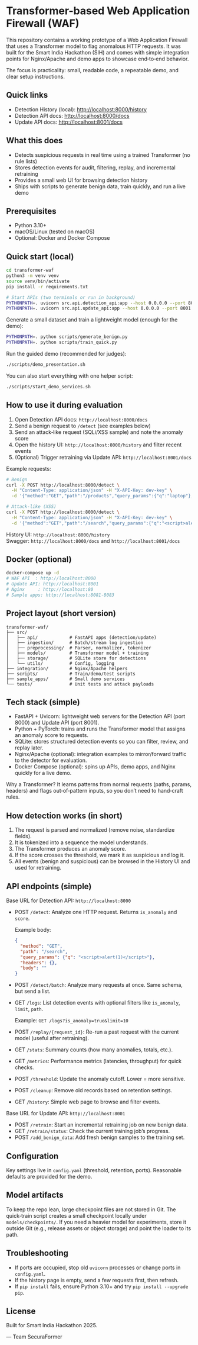 # Transformer-based Web Application Firewall (WAF)

This repository contains a working prototype of a Web Application Firewall that uses a Transformer model to flag anomalous HTTP requests. It was built for the Smart India Hackathon (SIH) and comes with simple integration points for Nginx/Apache and demo apps to showcase end‑to‑end behavior.

The focus is practicality: small, readable code, a repeatable demo, and clear setup instructions.

## Quick links

- Detection History (local): [http://localhost:8000/history](http://localhost:8000/history)
- Detection API docs: [http://localhost:8000/docs](http://localhost:8000/docs)
- Update API docs: [http://localhost:8001/docs](http://localhost:8001/docs)

## What this does

- Detects suspicious requests in real time using a trained Transformer (no rule lists)
- Stores detection events for audit, filtering, replay, and incremental retraining
- Provides a small web UI for browsing detection history
- Ships with scripts to generate benign data, train quickly, and run a live demo

## Prerequisites

- Python 3.10+
- macOS/Linux (tested on macOS)
- Optional: Docker and Docker Compose

## Quick start (local)

```bash
cd transformer-waf
python3 -m venv venv
source venv/bin/activate
pip install -r requirements.txt

# Start APIs (two terminals or run in background)
PYTHONPATH=. uvicorn src.api.detection_api:app --host 0.0.0.0 --port 8000
PYTHONPATH=. uvicorn src.api.update_api:app --host 0.0.0.0 --port 8001
```

Generate a small dataset and train a lightweight model (enough for the demo):

```bash
PYTHONPATH=. python scripts/generate_benign.py
PYTHONPATH=. python scripts/train_quick.py
```

Run the guided demo (recommended for judges):

```bash
./scripts/demo_presentation.sh
```

You can also start everything with one helper script:

```bash
./scripts/start_demo_services.sh
```

## How to use it during evaluation

1. Open Detection API docs: `http://localhost:8000/docs`
2. Send a benign request to `/detect` (see examples below)
3. Send an attack‑like request (SQLi/XSS sample) and note the anomaly score
4. Open the history UI: `http://localhost:8000/history` and filter recent events
5. (Optional) Trigger retraining via Update API: `http://localhost:8001/docs`

Example requests:

```bash
# Benign
curl -X POST http://localhost:8000/detect \
  -H "Content-Type: application/json" -H "X-API-Key: dev-key" \
  -d '{"method":"GET","path":"/products","query_params":{"q":"laptop"},"headers":{},"body":""}'

# Attack‑like (XSS)
curl -X POST http://localhost:8000/detect \
  -H "Content-Type: application/json" -H "X-API-Key: dev-key" \
  -d '{"method":"GET","path":"/search","query_params":{"q":"<script>alert(1)</script>"},"headers":{},"body":""}'
```

History UI: `http://localhost:8000/history`  
Swagger: `http://localhost:8000/docs` and `http://localhost:8001/docs`

## Docker (optional)

```bash
docker-compose up -d
# WAF API  : http://localhost:8000
# Update API: http://localhost:8001
# Nginx     : http://localhost:80
# Sample apps: http://localhost:8081-8083
```

## Project layout (short version)

```
transformer-waf/
├── src/
│   ├── api/            # FastAPI apps (detection/update)
│   ├── ingestion/      # Batch/stream log ingestion
│   ├── preprocessing/  # Parser, normalizer, tokenizer
│   ├── models/         # Transformer model + training
│   ├── storage/        # SQLite store for detections
│   └── utils/          # Config, logging
├── integration/        # Nginx/Apache helpers
├── scripts/            # Train/demo/test scripts
├── sample_apps/        # Small demo services
└── tests/              # Unit tests and attack payloads
```

## Tech stack (simple)

- FastAPI + Uvicorn: lightweight web servers for the Detection API (port 8000) and Update API (port 8001).
- Python + PyTorch: trains and runs the Transformer model that assigns an anomaly score to requests.
- SQLite: stores structured detection events so you can filter, review, and replay later.
- Nginx/Apache (optional): integration examples to mirror/forward traffic to the detector for evaluation.
- Docker Compose (optional): spins up APIs, demo apps, and Nginx quickly for a live demo.

Why a Transformer? It learns patterns from normal requests (paths, params, headers) and flags out‑of‑pattern inputs, so you don’t need to hand‑craft rules.

## How detection works (in short)

1. The request is parsed and normalized (remove noise, standardize fields).
2. It is tokenized into a sequence the model understands.
3. The Transformer produces an anomaly score.
4. If the score crosses the threshold, we mark it as suspicious and log it.
5. All events (benign and suspicious) can be browsed in the History UI and used for retraining.

## API endpoints (simple)

Base URL for Detection API: `http://localhost:8000`

- POST `/detect`: Analyze one HTTP request. Returns `is_anomaly` and `score`.

  Example body:

  ```json
  {
    "method": "GET",
    "path": "/search",
    "query_params": {"q": "<script>alert(1)</script>"},
    "headers": {},
    "body": ""
  }
  ```

- POST `/detect/batch`: Analyze many requests at once. Same schema, but send a list.

- GET `/logs`: List detection events with optional filters like `is_anomaly`, `limit`, `path`.

  Example: `GET /logs?is_anomaly=true&limit=10`

- POST `/replay/{request_id}`: Re-run a past request with the current model (useful after retraining).

- GET `/stats`: Summary counts (how many anomalies, totals, etc.).

- GET `/metrics`: Performance metrics (latencies, throughput) for quick checks.

- POST `/threshold`: Update the anomaly cutoff. Lower = more sensitive.

- POST `/cleanup`: Remove old records based on retention settings.

- GET `/history`: Simple web page to browse and filter events.

Base URL for Update API: `http://localhost:8001`

- POST `/retrain`: Start an incremental retraining job on new benign data.
- GET `/retrain/status`: Check the current training job’s progress.
- POST `/add_benign_data`: Add fresh benign samples to the training set.

## Configuration

Key settings live in `config.yaml` (threshold, retention, ports). Reasonable defaults are provided for the demo.

## Model artifacts

To keep the repo lean, large checkpoint files are not stored in Git. The quick‑train script creates a small checkpoint locally under `models/checkpoints/`. If you need a heavier model for experiments, store it outside Git (e.g., release assets or object storage) and point the loader to its path.

## Troubleshooting

- If ports are occupied, stop old `uvicorn` processes or change ports in `config.yaml`.
- If the history page is empty, send a few requests first, then refresh.
- If `pip install` fails, ensure Python 3.10+ and try `pip install --upgrade pip`.

## License

Built for Smart India Hackathon 2025.

— Team SecuraFormer
